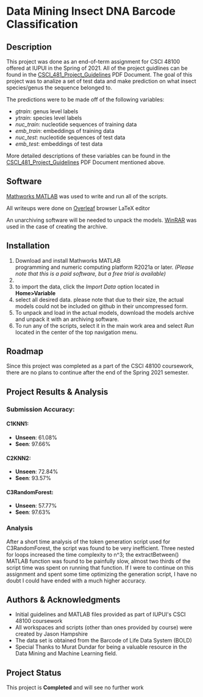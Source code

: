 # Data Mining Insect DNA Barcode Classification

## Description

This project was done as an end-of-term assignment for 
CSCI 48100 offered at IUPUI in the Spring of 2021.
All of the project guidlines can be found in the 
[CSCI_481_Project_Guidelines](CSCI_481_Project_Guidelines.pdf) PDF Document.
The goal of this project was to analize a set of test data
and make prediction on what insect species/genus the sequence belonged to.

The predictions were to be made off of the following variables:

- *gtrain*: genus level labels
- *ytrain*: species level labels
- *nuc_train*: nucleotide sequences of training data
- *emb_train*: embeddings of training data
- *nuc_test*: nucleotide sequences of test data
- *emb_test*: embeddings of test data

More detailed descriptions of these variables can be found in the
[CSCI_481_Project_Guidelines](CSCI_481_Project_Guidelines.pdf) 
PDF Document mentioned above.
   
## Software

[Mathworks MATLAB](https://www.mathworks.com/products/matlab.html) 
was used to write and run all of the scripts. 

All writeups were done on [Overleaf](www.overleaf.com) browser LaTeX editor

An unarchiving software will be needed to unpack the models. 
[WinRAR](https://www.win-rar.com/start.html?&L=0) was used in the case of creating the archive.

## Installation

1. Download and install Mathworks MATLAB  
programming and numeric computing platform R2021a or later. 
*(Please note that this is a paid software, but a free trial is available)*
1. 
1. to import the data, click the *Import Data* option located in 
**Home>Variable**
1. select all desired data. please note that due to their size,
the actual models could not be included on github in their uncompressed form.
1. To unpack and load in the actual models, 
download the models archive and unpack it with an archiving software.
1. To run any of the scripts, select it in the main work area and select 
*Run* located in the center of the top navigation menu.


## Roadmap

Since this project was completed as a part of the CSCI 48100 coursework, 
there are no plans to continue after the end of the Spring 2021 semester.

## Project Results & Analysis

### Submission Accuracy: ###

#### C1KNN1: ####

- **Unseen**: 61.08% 
- **Seen**:   97.66%

#### C2KNN2: ####

- **Unseen**: 72.84% 
- **Seen**:   93.57%

#### C3RandomForest: ####

- **Unseen**: 57.77% 
- **Seen**:   97.63%

### Analysis ###

After a short time analysis of the token generation script used for C3RandomForest, 
the script was found to be very inefficient.
Three nested for loops increased the time complexity to n^3;
 the extractBetween() MATLAB function was found to be painfully slow, 
 almost two thirds of the script time was spent on running that function.
If I were to continue on this assignment and spent some time optimizing the generation script,
 I have no doubt I could have ended with a much higher accuracy.

## Authors & Acknowledgments

- Initial guidelines and MATLAB files provided as part of IUPUI's CSCI 48100 coursework
- All workspaces and scripts (other than ones provided by course) were created by Jason Hampshire
- The data set is obtained from the Barcode of Life Data System (BOLD)
- Special Thanks to Murat Dundar for being a valuable resource in the Data Mining and Machine Learning field.

## Project Status

This project is **Completed** and will see no further work